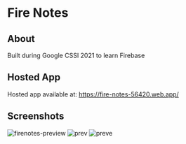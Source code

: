 # Fire Notes
## About
Built during Google CSSI 2021 to learn Firebase

## Hosted App
Hosted app available at: https://fire-notes-56420.web.app/

## Screenshots
![firenotes-preview](https://user-images.githubusercontent.com/56516912/130310111-d4e787d9-a15c-4015-a5fd-faa7c134a588.png)
![prev](https://user-images.githubusercontent.com/56516912/130310185-a3a0a5d6-a573-4d67-9e07-26a5a4332c24.png)
![preve](https://user-images.githubusercontent.com/56516912/130310237-20d4eee1-c30c-43a3-9f23-dcd14287659c.png)
